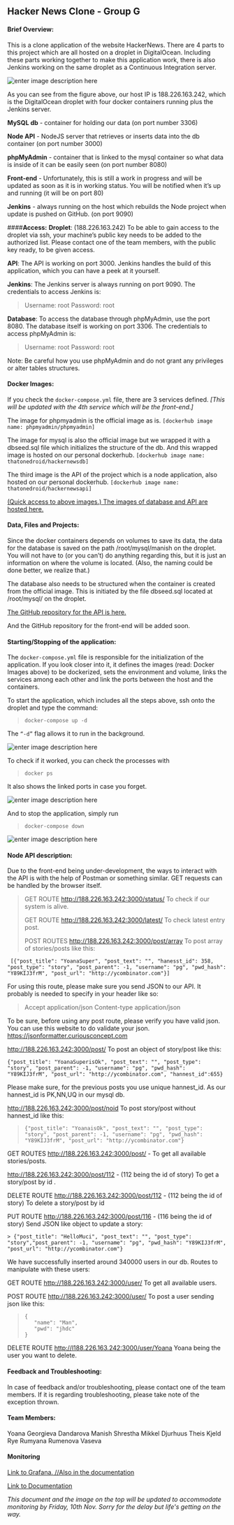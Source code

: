 **Hacker News Clone - Group G**
---------------------------

#### **Brief Overview:**
This is a clone application of the website HackerNews. There are 4 parts to this project which are all hosted on a droplet in DigitalOcean. Including these parts working together to make this application work, there is also Jenkins working on the same droplet as a Continuous Integration server.

![enter image description here](https://lh3.googleusercontent.com/C7Uu6IUDX3YYjc7OuDNnB0WwaPfDrtU_v9gGZ_mhscdEtg6MDHXzP7mV3vsG6CmfaPoF2QK746N2xA=s0 "Document 1 &#40;1&#41;.png")


As you can see from the figure above, our host IP is 188.226.163.242, which is the DigitalOcean droplet with four docker containers running plus the Jenkins server.  

**MySQL db** - container for holding our data (on port number 3306)

**Node API** - NodeJS server that retrieves or inserts data into the db container (on port number 3000)

**phpMyAdmin** - container that is linked to the mysql container so what data is inside of it can be easily seen (on port number 8080)

**Front-end** - Unfortunately, this is still a work in progress and will be updated as soon as it is in working status. You will be notified when it’s up and running (it will be on port 80)

**Jenkins** - always running on the host which rebuilds the Node project when update is pushed on GitHub. (on port 9090)

####**Access:**
**Droplet**: (188.226.163.242)
To be able to gain access to the droplet via ssh, your machine’s public key needs to be added to the authorized list. Please contact one of the team members, with the public key ready, to be given access.

**API**:
The API is working on port 3000. Jenkins handles the build of this application, which you can have a peek at it yourself.

**Jenkins**:
The Jenkins server is always running on port 9090. The credentials to access Jenkins is:

> Username: root 
> Password: root

**Database**:
To access the database through phpMyAdmin, use the port 8080. The database itself is working on port 3306. The credentials to access phpMyAdmin is:

> Username: root
> Password: root

Note: Be careful how you use phpMyAdmin and do not grant any privileges or alter tables structures.

#### **Docker Images**:
If you check the `docker-compose.yml` file, there are 3 services defined. *[This will be updated with the 4th service which will be the front-end.]* 

The image for phpmyadmin is the official image as is. `[dockerhub image name: phpmyadmin/phpmyadmin]`

The image for mysql is also the official image but we wrapped it with a dbseed.sql file which initializes the structure of the db. And this wrapped image is hosted on our personal dockerhub. `[dockerhub image name: thatonedroid/hackernewsdb]`

The third image is the API of the project which is a node application, also hosted on our personal dockerhub. `[dockerhub image name: thatonedroid/hackernewsapi]`


[(Quick access to above images.) The images of database and API are hosted here.](https://hub.docker.com/u/thatonedroid/)

#### **Data, Files and Projects**:
Since the docker containers depends on volumes to save its data, the data for the database is saved on the path /root/mysql/manish on the droplet. You will not have to (or you can’t) do anything regarding this, but it is just an information on where the volume is located. (Also, the naming could be done better, we realize that.)

The database also needs to be structured when the container is created from the official image. This is initiated by the file dbseed.sql located at /root/mysql/ on the droplet.

 [The GitHub repository for the API is here.](https://github.com/expert26111/NodeServer/)

And the GitHub repository for the front-end will be added soon.

#### **Starting/Stopping of the application**:
The `docker-compose.yml` file is responsible for the initialization of the application. If you look closer into it, it defines the images (read: Docker Images above) to be dockerized, sets the environment and volume, links the services among each other and link the ports between the host and the containers.

To start the application, which includes all the steps above, ssh onto the droplet and type the command: 

> `docker-compose up -d`

  The `“-d”` flag allows it to run in the background.

![enter image description here](https://lh3.googleusercontent.com/dBeUwLRphkSmpr5cO7QQJzMJjuWn2P-wSKKWFHrQbWldr6JH4MAdvG_jSoQK_-QrJwLA_0mDAI2URw=s0 "docker-compose up.png")

To check if it worked, you can check the processes with 

> `docker ps`

It also shows the linked ports in case you forget.

![enter image description here](https://lh3.googleusercontent.com/IP_CyBwva1MNqnlPYA_30rzGv8ZrcCeN-qp8XWZgipnAv8bwZ89OMyJaFXri0yy7t3wE2Dawu5f5hQ=s0 "docker ps.png")



And to stop the application, simply run 

> `docker-compose down`

![enter image description here](https://lh3.googleusercontent.com/JguyS7LArrVuUt1yDlMH8Lo5_BIvxDNXj8CLzb_tcz1G2LxBSSoDvEmLT105MjtOdY8Rg36so-dalg=s0 "docker-compose down.png")

#### **Node API description**:

Due to the front-end being under-development, the ways to interact with the API is with the help of Postman or something similar. GET requests can be handled by the browser itself.

> GET ROUTE http://188.226.163.242:3000/status/          To check if our
> system is alive.
> 
> GET ROUTE http://188.226.163.242:3000/latest/         To check latest
> entry post.
> 
> POST ROUTES http://188.226.163.242:3000/post/array   To post array of
> stories/posts like this:
> 
>
     [{"post_title": "YoanaSuper", "post_text": "", "hanesst_id": 358, "post_type": "story", "post_parent": -1, "username": "pg", "pwd_hash": "Y89KIJ3frM", "post_url": "http://ycombinator.com"}]

For using this route, please make sure you send JSON to our API. It probably is needed to specify in your header like so:

> Accept   application/json 
> Content-type application/json

To be sure, before using any post route, please verify you have valid json. You can use this website to do validate your json. 
https://jsonformatter.curiousconcept.com

http://188.226.163.242:3000/post/       To post an object of story/post like this:
> 
> 
    {"post_title": "YoanaSuperisOk", "post_text": "", "post_type": "story", "post_parent": -1, "username": "pg", "pwd_hash": "Y89KIJ3frM", "post_url": "http://ycombinator.com", "hannest_id":655}



Please make sure, for the previous posts you use unique hannest_id. As our hannest_id is PK,NN,UQ in our mysql db.

http://188.226.163.242:3000/post/noid     To post story/post without hannest_id like this:
> 
>  `{"post_title": "YoanaisOk", "post_text": "", "post_type": "story", "post_parent": -1, "username": "pg", "pwd_hash": "Y89KIJ3frM", "post_url": "http://ycombinator.com"}`

GET ROUTES
http://188.226.163.242:3000/post/ - To get all available stories/posts.

http://188.226.163.242:3000/post/112 - (112 being the id of story) To get a story/post by id .

DELETE ROUTE
http://188.226.163.242:3000/post/112 - (112 being the id of story) To delete a story/post by id

PUT ROUTE
http://188.226.163.242:3000/post/116 - (116 being the id of story) Send JSON like object to update a story:

    

    > {"post_title": "HelloMuci", "post_text": "", "post_type": "story","post_parent": -1, "username": "pg", "pwd_hash": "Y89KIJ3frM", "post_url": "http://ycombinator.com"}

We have successfully inserted around 340000 users in our db. Routes to manipulate with these users:

GET ROUTE
http://188.226.163.242:3000/user/	To get all available users.

POST ROUTE
http://188.226.163.242:3000/user/      To post a user sending json like this:

 

>     {
>        "name": "Man",
>        "pwd": "jhdc"
>     }

DELETE ROUTE
http://l188.226.163.242:3000/user/Yoana     Yoana being the user you want to delete.

#### **Feedback and Troubleshooting**:
In case of feedback and/or troubleshooting, please contact one of the team members. If it is regarding troubleshooting, please take note of the exception thrown.

#### **Team Members**:
Yoana Georgieva Dandarova
Manish Shrestha
Mikkel Djurhuus
Theis Kjeld Rye
Rumyana Rumenova Vaseva


#### **Monitoring**

[Link to Grafana. 	  //Also in the documentation](http://188.226.163.242:4000/dashboard/db/nodeapi-monitoring?from=1510112371364&to=1510173614756&orgId=1)

[Link to Documentation](https://github.com/datsoftlyngby/soft2017fall-lsd-teaching-material/blob/master/assignments/07-Assignment.md)

*This document and the image on the top will be updated to accommodate monitoring by Friday, 10th Nov. Sorry for the delay but life's getting on the way.* 
